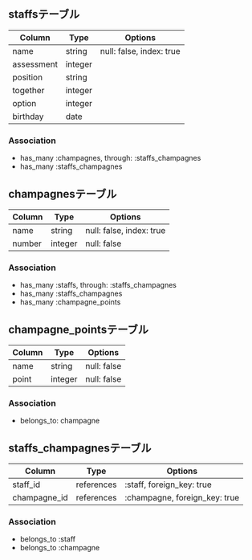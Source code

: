## staffsテーブル

|Column|Type|Options|
|------|----|------|
|name|string|null: false, index: true|
|assessment|integer||
|position|string||
|together|integer||
|option|integer||
|birthday|date||

### Association
- has_many :champagnes, through: :staffs_champagnes
- has_many :staffs_champagnes



## champagnesテーブル

|Column|Type|Options|
|------|----|------|
|name|string|null: false, index: true|
|number|integer|null: false|

### Association
- has_many :staffs, through: :staffs_champagnes
- has_many :staffs_champagnes
- has_many :champagne_points



## champagne_pointsテーブル

|Column|Type|Options|
|------|----|------|
|name|string|null: false|
|point|integer|null: false|

### Association
- belongs_to: champagne



## staffs_champagnesテーブル

|Column|Type|Options|
|------|----|------|
|staff_id|references|:staff, foreign_key: true|
|champagne_id|references|:champagne, foreign_key: true|

### Association
- belongs_to :staff
- belongs_to :champagne
